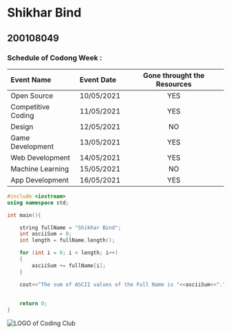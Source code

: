 # Shikhar Bind
## 200108049


### Schedule of Codong Week :
| Event Name | Event Date | Gone throught the Resources |
|:---|:---|:---:|
|Open Source|10/05/2021|YES|
|Competitive Coding|11/05/2021|YES|
|Design|12/05/2021|NO|
|Game Development|13/05/2021|YES|
|Web Development|14/05/2021|YES|
|Machine Learning|15/05/2021|NO|
|App Development|16/05/2021|YES|


```C++
#include <iostream>
using namespace std;

int main(){

    string fullName = "Shikhar Bind";
    int asciiSum = 0;
    int length = fullName.length();

    for (int i = 0; i < length; i++)
    {
        asciiSum += fullName[i];
    }

    cout<<"The sum of ASCII values of the Full Name is "<<asciiSum<<"."<<endl;
    
    
    return 0;
}
```

![LOGO of Coding Club](https://github.com/codingiitg/open_source_submission/blob/main/coding-club%20logo.png "LOGO OF Coding Club")